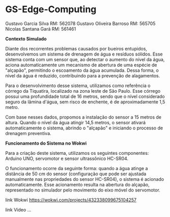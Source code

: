 # GS-Edge-Computing
Gustavo Garcia Silva RM: 562078
Gustavo Oliveira Barroso RM: 565705
Nicolas Santana Gará RM: 561461

**Contexto Simulado**

Diante dos recorrentes problemas causados por bueiros entupidos, desenvolvemos um sistema de drenagem de água e resíduos sólidos. Esse sistema conta com um sensor que, ao detectar o aumento do nível da água, aciona automaticamente um mecanismo de abertura de uma espécie de "alçapão", permitindo o escoamento da água acumulada. Dessa forma, o nível da água é reduzido, contribuindo para a prevenção de alagamentos.

Para o desenvolvimento desse sistema, utilizamos como referência o córrego da Tiquatira, localizado na zona leste de São Paulo. Esse córrego possui uma profundidade total de 16 metros, sendo que o nível considerado seguro da lâmina d'água, sem risco de enchente, é de aproximadamente 1,5 metro.

Com base nesses dados, propomos a instalação do sensor a 15 metros de altura. Quando o nível da água atingir 14,5 metros, o sensor ativará automaticamente o sistema, abrindo o "alçapão" e iniciando o processo de drenagem preventiva.

**Funcionamento do Sistema no Wokwi**

Para a criação deste sistema, utilizamos os seguintes componentes: Arduino UNO, servomotor e sensor ultrassônico HC-SR04.

O funcionamento ocorre da seguinte forma: quando a água atinge a distância de 50 cm do sensor (configuração que pode ser ajustada manualmente nas propriedades do sensor HC-SR04), o sistema é acionado automaticamente. Esse acionamento resulta na abertura do alçapão, representado no simulador pelo movimento do eixo móvel do servomotor.

link Wokwi
https://wokwi.com/projects/432338099675104257

link Vídeo
...
